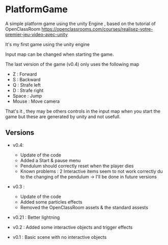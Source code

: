 # PlatformGame
A simple platform game using the unity Engine , based on the tutorial of OpenClassRoom https://openclassrooms.com/courses/realisez-votre-premier-jeu-video-avec-unity

It's my first game using the unity engine

Input map can be changed when starting the game.

The last version of the game (v0.4) only uses the following map

* Z : Forward
* S : Backward
* Q : Strafe left
* D : Strafe right
* Space : Jump
* Mouse : Move camera

That's it , they may be others controls in the input map when you start the game but these are generated by unity and not usefull.


## Versions ##

* v0.4:
    - Update of the code
    - Added a Start & pause menu
    - Pendulum should correctly reset when the player dies
    - Known problems :
            2 Interactive items seem to not work correctly du to the changing of the pendulum -> I'll be done in future versions

* v0.3 :  
    - Update of the code
    - Added some particles effects
    - Removed the OpenClassRoom assets & the standard assests
* v0.21 : Better lightning
* v0.2 : Added some interactive objects and trigger effects
* v0.1 : Basic scene with no interactive objects
   
